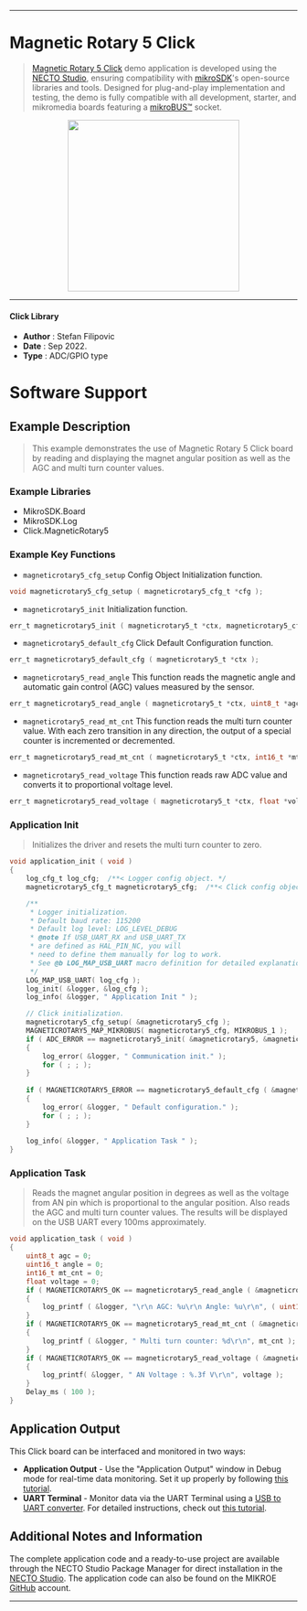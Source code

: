 
---
# Magnetic Rotary 5 Click

> [Magnetic Rotary 5 Click](https://www.mikroe.com/?pid_product=MIKROE-5691) demo application is developed using
the [NECTO Studio](https://www.mikroe.com/necto), ensuring compatibility with [mikroSDK](https://www.mikroe.com/mikrosdk)'s
open-source libraries and tools. Designed for plug-and-play implementation and testing, the demo is fully compatible with
all development, starter, and mikromedia boards featuring a [mikroBUS&trade;](https://www.mikroe.com/mikrobus) socket.

<p align="center">
  <img src="https://www.mikroe.com/?pid_product=MIKROE-5691&image=1" height=300px>
</p>

---

#### Click Library

- **Author**        : Stefan Filipovic
- **Date**          : Sep 2022.
- **Type**          : ADC/GPIO type

# Software Support

## Example Description

> This example demonstrates the use of Magnetic Rotary 5 Click board by reading and displaying
the magnet angular position as well as the AGC and multi turn counter values.

### Example Libraries

- MikroSDK.Board
- MikroSDK.Log
- Click.MagneticRotary5

### Example Key Functions

- `magneticrotary5_cfg_setup` Config Object Initialization function.
```c
void magneticrotary5_cfg_setup ( magneticrotary5_cfg_t *cfg );
```

- `magneticrotary5_init` Initialization function.
```c
err_t magneticrotary5_init ( magneticrotary5_t *ctx, magneticrotary5_cfg_t *cfg );
```

- `magneticrotary5_default_cfg` Click Default Configuration function.
```c
err_t magneticrotary5_default_cfg ( magneticrotary5_t *ctx );
```

- `magneticrotary5_read_angle` This function reads the magnetic angle and automatic gain control (AGC) values measured by the sensor.
```c
err_t magneticrotary5_read_angle ( magneticrotary5_t *ctx, uint8_t *agc, uint16_t *angle );
```

- `magneticrotary5_read_mt_cnt` This function reads the multi turn counter value. With each zero transition in any direction, the output of a special counter is incremented or decremented.
```c
err_t magneticrotary5_read_mt_cnt ( magneticrotary5_t *ctx, int16_t *mt_cnt );
```

- `magneticrotary5_read_voltage` This function reads raw ADC value and converts it to proportional voltage level.
```c
err_t magneticrotary5_read_voltage ( magneticrotary5_t *ctx, float *voltage );
```

### Application Init

> Initializes the driver and resets the multi turn counter to zero.

```c
void application_init ( void )
{
    log_cfg_t log_cfg;  /**< Logger config object. */
    magneticrotary5_cfg_t magneticrotary5_cfg;  /**< Click config object. */

    /** 
     * Logger initialization.
     * Default baud rate: 115200
     * Default log level: LOG_LEVEL_DEBUG
     * @note If USB_UART_RX and USB_UART_TX 
     * are defined as HAL_PIN_NC, you will 
     * need to define them manually for log to work. 
     * See @b LOG_MAP_USB_UART macro definition for detailed explanation.
     */
    LOG_MAP_USB_UART( log_cfg );
    log_init( &logger, &log_cfg );
    log_info( &logger, " Application Init " );

    // Click initialization.
    magneticrotary5_cfg_setup( &magneticrotary5_cfg );
    MAGNETICROTARY5_MAP_MIKROBUS( magneticrotary5_cfg, MIKROBUS_1 );
    if ( ADC_ERROR == magneticrotary5_init( &magneticrotary5, &magneticrotary5_cfg ) )
    {
        log_error( &logger, " Communication init." );
        for ( ; ; );
    }
    
    if ( MAGNETICROTARY5_ERROR == magneticrotary5_default_cfg ( &magneticrotary5 ) )
    {
        log_error( &logger, " Default configuration." );
        for ( ; ; );
    }
    
    log_info( &logger, " Application Task " );
}
```

### Application Task

> Reads the magnet angular position in degrees as well as the voltage from AN pin which is
proportional to the angular position. Also reads the AGC and multi turn counter values.
The results will be displayed on the USB UART every 100ms approximately.

```c
void application_task ( void )
{
    uint8_t agc = 0;
    uint16_t angle = 0;
    int16_t mt_cnt = 0;
    float voltage = 0;
    if ( MAGNETICROTARY5_OK == magneticrotary5_read_angle ( &magneticrotary5, &agc, &angle ) )
    {
        log_printf ( &logger, "\r\n AGC: %u\r\n Angle: %u\r\n", ( uint16_t ) agc, angle );
    }
    if ( MAGNETICROTARY5_OK == magneticrotary5_read_mt_cnt ( &magneticrotary5, &mt_cnt ) )
    {
        log_printf ( &logger, " Multi turn counter: %d\r\n", mt_cnt );
    }
    if ( MAGNETICROTARY5_OK == magneticrotary5_read_voltage ( &magneticrotary5, &voltage ) ) 
    {
        log_printf( &logger, " AN Voltage : %.3f V\r\n", voltage );
    }
    Delay_ms ( 100 );
}
```

## Application Output

This Click board can be interfaced and monitored in two ways:
- **Application Output** - Use the "Application Output" window in Debug mode for real-time data monitoring.
Set it up properly by following [this tutorial](https://www.youtube.com/watch?v=ta5yyk1Woy4).
- **UART Terminal** - Monitor data via the UART Terminal using
a [USB to UART converter](https://www.mikroe.com/click/interface/usb?interface*=uart,uart). For detailed instructions,
check out [this tutorial](https://help.mikroe.com/necto/v2/Getting%20Started/Tools/UARTTerminalTool).

## Additional Notes and Information

The complete application code and a ready-to-use project are available through the NECTO Studio Package Manager for 
direct installation in the [NECTO Studio](https://www.mikroe.com/necto). The application code can also be found on
the MIKROE [GitHub](https://github.com/MikroElektronika/mikrosdk_click_v2) account.

---
